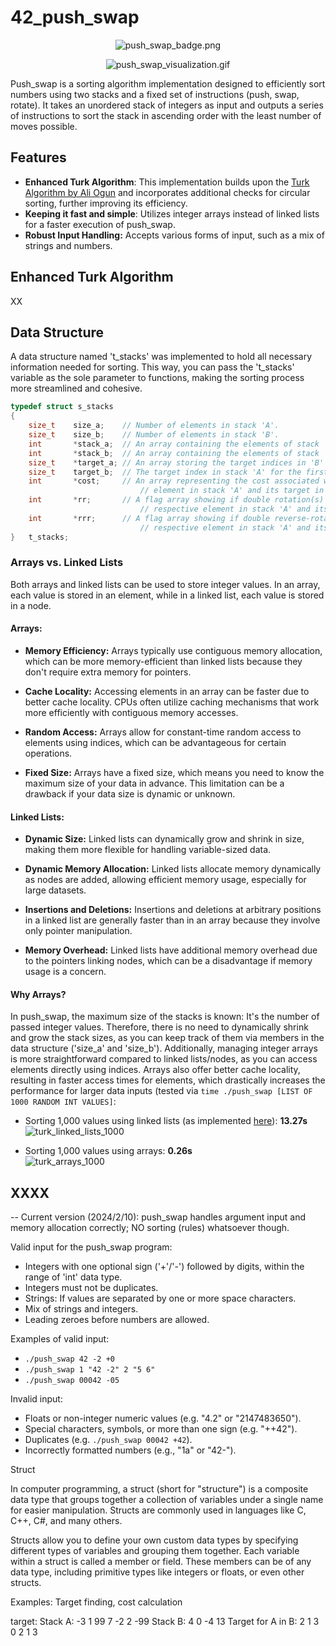 # 42_push_swap

<p align="center">
    <img src="https://github.com/alx-sch/42_push_swap/assets/134595144/795f4f85-b51d-4a21-887a-fcd6369aaa2a"
      alt="push_swap_badge.png" />
</p>

<p align="center">
    <img src="https://github.com/alx-sch/42_push_swap/assets/134595144/89df423e-ee54-4232-adeb-77492f19fd20"
      alt="push_swap_visualization.gif" />
</p>

Push_swap is a sorting algorithm implementation designed to efficiently sort numbers using two stacks and a fixed set of instructions (push, swap, rotate).
It takes an unordered stack of integers as input and outputs a series of instructions to sort the stack in ascending order with the least number of moves possible.

## Features
- **Enhanced Turk Algorithm**: This implementation builds upon the [Turk Algorithm by Ali Ogun](https://medium.com/@ayogun/push-swap-c1f5d2d41e97) and incorporates additional checks for circular sorting, further improving its efficiency.
- **Keeping it fast and simple**: Utilizes integer arrays instead of linked lists for a faster execution of push_swap.
- **Robust Input Handling:** Accepts various forms of input, such as a mix of strings and numbers.

## Enhanced Turk Algorithm

XX


## Data Structure

A data structure named 't_stacks' was implemented to hold all necessary information needed for sorting. This way, you can pass the 't_stacks' variable as the sole parameter to functions, making the sorting process more streamlined and cohesive.
```C
typedef struct s_stacks
{
	size_t    size_a;    // Number of elements in stack 'A'.
	size_t    size_b;    // Number of elements in stack 'B'.
	int       *stack_a;  // An array containing the elements of stack 'A'.
	int       *stack_b;  // An array containing the elements of stack 'B'.
	size_t    *target_a; // An array storing the target indices in 'B' for each element in 'A'.
	size_t    target_b;  // The target index in stack 'A' for the first element in stack 'B'.
	int       *cost;     // An array representing the cost associated with moving respective
                             // element in stack 'A' and its target in stack 'B' to the top.
	int       *rr;       // A flag array showing if double rotation(s) is the cheapest way to move
                             // respective element in stack 'A' and its target in stack 'B' to the top.
	int       *rrr;      // A flag array showing if double reverse-rotation(s) is the cheapest way to move
                             // respective element in stack 'A' and its target in stack 'B' to the top.
}	t_stacks;
```
### Arrays vs. Linked Lists

Both arrays and linked lists can be used to store integer values. In an array, each value is stored in an element, while in a linked list, each value is stored in a node.  

#### Arrays:
- **Memory Efficiency:** Arrays typically use contiguous memory allocation, which can be more memory-efficient than linked lists because they don't require extra memory for pointers.

- **Cache Locality:** Accessing elements in an array can be faster due to better cache locality. CPUs often utilize caching mechanisms that work more efficiently with contiguous memory accesses.

- **Random Access:** Arrays allow for constant-time random access to elements using indices, which can be advantageous for certain operations.

- **Fixed Size:** Arrays have a fixed size, which means you need to know the maximum size of your data in advance. This limitation can be a drawback if your data size is dynamic or unknown.

#### Linked Lists:

- **Dynamic Size:** Linked lists can dynamically grow and shrink in size, making them more flexible for handling variable-sized data.

- **Dynamic Memory Allocation:** Linked lists allocate memory dynamically as nodes are added, allowing efficient memory usage, especially for large datasets.

- **Insertions and Deletions:** Insertions and deletions at arbitrary positions in a linked list are generally faster than in an array because they involve only pointer manipulation.

- **Memory Overhead:** Linked lists have additional memory overhead due to the pointers linking nodes, which can be a disadvantage if memory usage is a concern.

#### Why Arrays?

In push_swap, the maximum size of the stacks is known: It's the number of passed integer values. Therefore, there is no need to dynamically shrink and grow the stack sizes, as you can keep track of them via members in the data structure ('size_a' and 'size_b'). Additionally, managing integer arrays is more straightforward compared to linked lists/nodes, as you can access elements directly using indices. Arrays also offer better cache locality, resulting in faster access times for elements, which drastically increases the performance for larger data inputs (tested via `time ./push_swap [LIST OF 1000 RANDOM INT VALUES]`:

- Sorting 1,000 values using linked lists (as implemented [here](https://github.com/ayogun/push_swap)): **13.27s**
	![turk_linked_lists_1000](https://github.com/alx-sch/42_push_swap/assets/134595144/ecc05b0a-233a-48a1-ad85-21639894a8c1)

- Sorting 1,000 values using arrays: **0.26s**  
	![turk_arrays_1000](https://github.com/alx-sch/42_push_swap/assets/134595144/e12940f9-ee67-4888-af23-7d209eddb7cd)




## XXXX






-- Current version (2024/2/10): push_swap handles argument input and memory allocation correctly; NO sorting (rules) whatsoever though.

Valid input for the push_swap program:
-	Integers with one optional sign ('+'/'-') followed by digits, within the range of 'int' data type.
-	Integers must not be duplicates.
-	Strings: If values are separated by one or more space characters.
-	Mix of strings and integers.
-	Leading zeroes before numbers are allowed.

Examples of valid input:
-	`./push_swap 42 -2 +0`
-	`./push_swap 1 "42 -2" 2 "5 6"`
-	`./push_swap 00042 -05`

Invalid input:
-	Floats or non-integer numeric values (e.g. "4.2" or "2147483650").
-	Special characters, symbols, or more than one sign (e.g. "++42").
-	Duplicates (e.g. `./push_swap 00042 +42`).
-	Incorrectly formatted numbers (e.g., "1a" or "42-").

Struct

In computer programming, a struct (short for "structure") is a composite data type that groups together a collection of variables under a single name for easier manipulation. Structs are commonly used in languages like C, C++, C#, and many others.

Structs allow you to define your own custom data types by specifying different types of variables and grouping them together. Each variable within a struct is called a member or field. These members can be of any data type, including primitive types like integers or floats, or even other structs.

Examples: Target finding, cost calculation

target:
Stack A: -3 1 99 7 -2 2 -99 
Stack B: 4 0 -4 13 
Target for A in B: 2 1 3 0 2 1 3 

